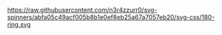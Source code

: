 https://raw.githubusercontent.com/n3r4zzurr0/svg-spinners/abfa05c49acf005b8b1e0ef8eb25a67a7057eb20/svg-css/180-ring.svg
